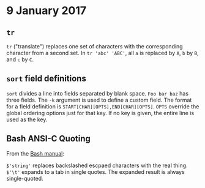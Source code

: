# 9 January 2017

## `tr`

`tr` ("translate") replaces one set of characters with the corresponding 
character from a second set.
In `tr 'abc' 'ABC'`, all `a` is replaced by `A`, `b` by `B`, and `c` by `C`.

## `sort` field definitions

`sort` divides a line into fields separated by blank space.
`Foo bar baz` has three fields.
The `-k` argument is used to define a custom field. 
The format for a field definition is `START[CHAR][OPTS],END[CHAR][OPTS]`.
`OPTS` override the global ordering options just for that key.
If no key is given, the entire line is used as the key.

## Bash ANSI-C Quoting

From the [Bash manual](https://www.gnu.org/software/bash/manual/html_node/ANSI_002dC-Quoting.html):

`$'string'` replaces backslashed escpaed characters with the real thing.
`$'\t'` expands to a tab in single quotes.
The expanded result is always single-quoted.
